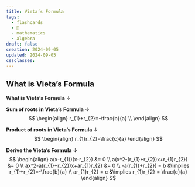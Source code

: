 ```yaml
---
title: Vieta’s Formula
tags:
  - flashcards
  - 🌱
  - mathematics
  - algebra
draft: false
creation: 2024-09-05
updated: 2024-09-05
cssclasses: 
---
```

## What is Vieta’s Formula

**What is Vieta’s Formula**
↓
<!--SR:!2024-12-13,4,270-->


**Sum of roots in Vieta’s Formula**
↓
$$
\begin{align}
r_{1}+r_{2}=-\frac{b}{a} \\
\end{align}
$$
<!--SR:!2024-12-13,4,270-->

**Product of roots in Vieta’s Formula**
↓
$$
\begin{align}
r_{1}r_{2}=\frac{c}{a}
\end{align}
$$
<!--SR:!2024-12-13,4,270-->

**Derive the Vieta’s Formula**
↓
$$
\begin{align}
a(x-r_{1})(x-r_{2}) &= 0 \\
a(x^2-(r_{1}+r_{2})x+r_{1}r_{2}) &= 0 \\
ax^2-a(r_{1}+r_{2})x+ar_{1}r_{2} &= 0 \\
-a(r_{1}+r_{2}) = b &\implies r_{1}+r_{2}=-\frac{b}{a} \\
ar_{1}r_{2} = c &\implies r_{1}r_{2} = \frac{c}{a}
\end{align}
$$
<!--SR:!2024-12-13,4,270-->